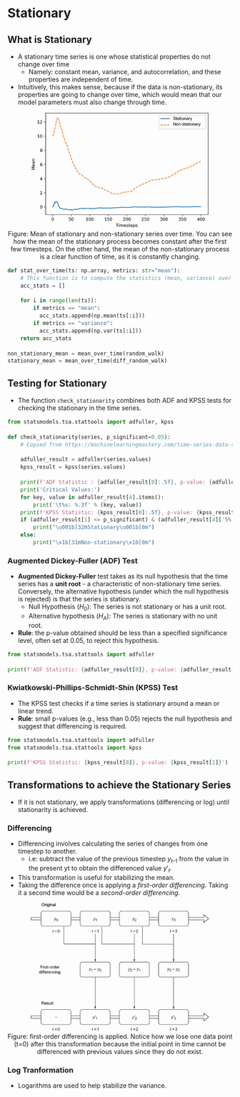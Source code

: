# Stationary

## What is Stationary

- A stationary time series is one whose statistical properties do not change over time
  - Namely: constant mean, variance, and autocorrelation, and these properties are independent of time.
- Intuitively, this makes sense, because if the data is non-stationary, its properties are going to change over time, which would mean that our model parameters must also change through time.
<p align="center"><img src="../../assets/img/mean_over_time_of_stationary_and_non_stationary_series.png" width=400><br>Figure: Mean of stationary and non-stationary series over time. You can see how the mean of the stationary process becomes constant after the first few timesteps. On the other hand, the mean of the non-stationary process is a clear function of time, as it is constantly changing.</p>

```Python
def stat_over_time(ts: np.array, metrics: str="mean"):
    # This function is to compute the statistics (mean, variance) over the time of a series
    acc_stats = []

    for i in range(len(ts)):
        if metrics == "mean":
          acc_stats.append(np.mean(ts[:i]))
        if metrics == "variance":
          acc_stats.append(np.var(ts[:i]))
    return acc_stats

non_stationary_mean = mean_over_time(random_walk)
stationary_mean = mean_over_time(diff_random_walk)
```

## Testing for Stationary

- The function `check_stationarity` combines both ADF and KPSS tests for checking the stationary in the time series.

```Python
from statsmodels.tsa.stattools import adfuller, kpss

def check_stationarity(series, p_significant=0.05):
    # Copied from https://machinelearningmastery.com/time-series-data-stationary-python/

    adfuller_result = adfuller(series.values)
    kpss_result = kpss(series.values)

    print(f'ADF Statistic : {adfuller_result[0]:.5f}, p-value: {adfuller_result[1]:.5f}')
    print('Critical Values:')
    for key, value in adfuller_result[4].items():
        print('\t%s: %.3f' % (key, value))
    print(f'KPSS Statistic: {kpss_result[0]:.5f}, p-value: {kpss_result[1]:.5f}')
    if (adfuller_result[1] <= p_significant) & (adfuller_result[4]['5%'] > adfuller_result[0]) & (kpss_result[1] > p_significant):
        print("\u001b[32mStationary\u001b[0m")
    else:
        print("\x1b[31mNon-stationary\x1b[0m")
```

### Augmented Dickey-Fuller (ADF) Test

- **Augmented Dickey-Fuller** test takes as its null hypothesis that the time series has a **unit root** - a characteristic of non-stationary time series. Conversely, the alternative hypothesis (under which the null hypothesis is rejected) is that the series is stationary.
  - Null Hypothesis ($H_0$): The series is not stationary or has a unit root.
  - Alternative hypothesis ($H_A$): The series is stationary with no unit root.
- **Rule**: the p-value obtained should be less than a specified significance level, often set at 0.05, to reject this hypothesis.

```Python
from statsmodels.tsa.stattools import adfuller

print(f'ADF Statistic: {adfuller_result[0]}, p-value: {adfuller_result[1]}')
```

### Kwiatkowski-Phillips-Schmidt-Shin (KPSS) Test

- The KPSS test checks if a time series is stationary around a mean or linear trend.
- **Rule**: small p-values (e.g., less than 0.05) rejects the null hypothesis and suggest that differencing is required.

```Python
from statsmodels.tsa.stattools import adfuller
from statsmodels.tsa.stattools import kpss

print(f'KPSS Statistic: {kpss_result[0]}, p-value: {kpss_result[1]}')
```

## Transformations to achieve the Stationary Series

- If it is not stationary, we apply transformations (differencing or log) until stationarity is achieved.

### Differencing

- Differencing involves calculating the series of changes from one timestep to another.
  - i.e: subtract the value of the previous timestep $y_{t–1}$ from the value in the present yt to obtain the differenced value $y'_t$.
- This transformation is useful for stabilizing the mean.
- Taking the difference once is applying a _first-order differencing_. Taking it a second time would be a _second-order differencing_.
<p align="center"><img src="../../assets/img/time-series-differencing.png" width=400><br>Figure: first-order differencing is applied. Notice how we lose one data point (t=0) after this transformation because the initial point in time cannot be differenced with previous values since they do not exist.</p>

### Log Tranformation

- Logarithms are used to help stabilize the variance.
